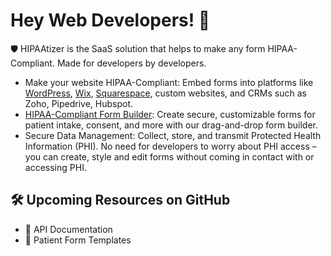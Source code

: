 # Hey Web Developers! 👋

🛡️ HIPAAtizer is the SaaS solution that helps to make any form HIPAA-Compliant. Made for developers by developers.

- Make your website HIPAA-Compliant: Embed forms into platforms like [WordPress](https://www.hipaatizer.com/integrations/hipaa-wordpress-plugin/), [Wix](https://www.hipaatizer.com/integrations/hipaa-compliant-form-wix/), [Squarespace](https://www.hipaatizer.com/integrations/hipaa-compliant-forms-squarespace/), custom websites, and CRMs such as Zoho, Pipedrive, Hubspot.
- [HIPAA-Compliant Form Builder](https://www.hipaatizer.com/): Create secure, customizable forms for patient intake, consent, and more with our drag-and-drop form builder.
- Secure Data Management: Collect, store, and transmit Protected Health Information (PHI). No need for developers to worry about PHI access – you can create, style and edit forms without coming in contact with or accessing PHI. 


## 🛠️ Upcoming Resources on GitHub

- 📘 API Documentation
- 📝 Patient Form Templates
